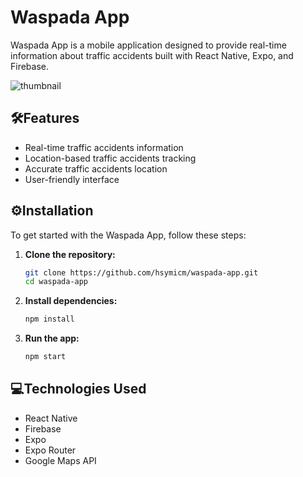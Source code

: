 # Waspada App

Waspada App is a mobile application designed to provide real-time information about traffic accidents built with React Native, Expo, and Firebase.

![thumbnail](https://i.imgur.com/tHgC09W.png)

## 🛠️Features

- Real-time traffic accidents information
- Location-based traffic accidents tracking
- Accurate traffic accidents location
- User-friendly interface

## ⚙️Installation

To get started with the Waspada App, follow these steps:

1. **Clone the repository:**

    ```bash
    git clone https://github.com/hsymicm/waspada-app.git
    cd waspada-app
    ```

2. **Install dependencies:**

    ```bash
    npm install
    ```

3. **Run the app:**

    ```bash
    npm start
    ```

## 💻Technologies Used

- React Native
- Firebase
- Expo
- Expo Router
- Google Maps API
